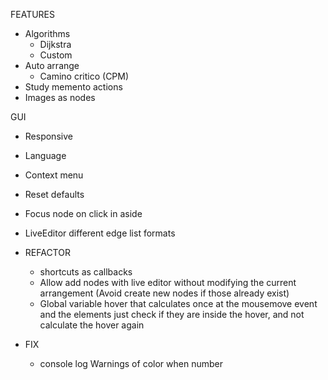 FEATURES
  - Algorithms 
    - Dijkstra
    - Custom
  - Auto arrange
    - Camino critico (CPM)
  - Study memento actions
  - Images as nodes

GUI
  - Responsive
  - Language
  - Context menu
  - Reset defaults
  - Focus node on click in aside
  - LiveEditor different edge list formats


- REFACTOR 
  - shortcuts as callbacks
  - Allow add nodes with live editor without modifying the current arrangement (Avoid create new nodes if those already exist)
  - Global variable hover that calculates once at the mousemove event and the elements just check if they are inside the hover, and not calculate the hover again

- FIX
  - console log Warnings of color when number